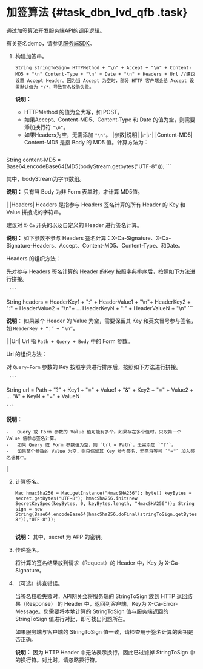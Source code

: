 # 加签算法 {#task_dbn_lvd_qfb .task}

通过加签算法开发服务端API的调用逻辑。

有关签名demo，请参见[服务端SDK](cn.zh-CN/应用管理/应用开发/服务端SDK.md#)。

1.  构建加签串。 

    ```
    String stringToSign= HTTPMethod + "\n" + Accept + "\n" + Content-MD5 + "\n" Content-Type + "\n" + Date + "\n" + Headers + Url //建议设置 Accept Header。因为当 Accept 为空时，部分 HTTP 客户端会给 Accept 设置默认值为 */*，导致签名校验失败。
    ```

    **说明：** 

    -   HTTPMethod 的值为全大写，如 POST。
    -   如果Accept、Content-MD5、Content-Type 和 Date 的值为空，则需要添加换行符 `"\n"`。
    -   如果Headers为空，无需添加 `"\n"`。
    |参数|说明|
    |:-|:-|
    |Content-MD5| Content-MD5 是指 Body 的 MD5 值。计算方法为：

     ```
 String content-MD5 = Base64.encodeBase64(MD5(bodyStream.getbytes("UTF-8")));
    ```

 其中，bodyStream为字节数组。

 **说明：** 只有当 Body 为非 Form 表单时，才计算 MD5值。

 |
    |Headers| Headers 是指参与 Headers 签名计算的所有 Header 的 Key 和 Value 拼接成的字符串。

 建议对 `X-Ca` 开头的以及自定义的 Header 进行签名计算。

 **说明：** 如下参数不参与 Headers 签名计算：X-Ca-Signature、X-Ca-Signature-Headers、Accept、Content-MD5、Content-Type、和Date。

 Headers 的组织方法：

 先对参与 Headers 签名计算的 Header 的Key 按照字典排序后，按照如下方法进行拼接。

     ```
String headers = HeaderKey1 + ":" + HeaderValue1 + "\n"\+ HeaderKey2 + ":" + HeaderValue2 + "\n"\+ ... HeaderKeyN + ":" + HeaderValueN + "\n"
    ```

 **说明：** 如果某个 Header 的 Value 为空，需要保留其 Key 和英文冒号参与签名，如 `HeaderKey + “:” + “\n”`。

 |
    |Url| Url 指 `Path + Query + Body` 中的 Form 参数。

 Url 的组织方法：

 对 `Query+Form` 参数的 Key 按照字典进行排序后，按照如下方法进行拼接。

     ```
String url = Path + "?" + Key1 + "=" + Value1 + "&" + Key2 + "=" + Value2 + ... "&" + KeyN + "=" + ValueN 


    ```

 **说明：** 

    -   Query 或 Form 参数的 Value 值可能有多个。如果存在多个值时，只取第一个 Value 值参与签名计算。
    -   如果 Query 或 Form 参数值为空，则 `Url = Path`，无需添加 `"?"`。
    -   如果某个参数的 Value 为空，则只保留其 Key 参与签名，无需将等号 `"="` 加入签名计算中。
 |

2.  计算签名。 

    ```
    Mac hmacSha256 = Mac.getInstance("HmacSHA256"); byte[] keyBytes = secret.getBytes("UTF-8"); hmacSha256.init(new SecretKeySpec(keyBytes, 0, keyBytes.length, "HmacSHA256")); String sign = new String(Base64.encodeBase64(hmacSha256.doFinal(stringToSign.getBytes("UTF-8")),"UTF-8")); 
    
    
    ```

    **说明：** 其中，secret 为 APP 的密钥。

3.  传递签名。 

    将计算的签名结果放到请求（Request）的 Header 中，Key 为 X-Ca-Signature。

4.  （可选）排查错误。 

    当签名校验失败时，API网关会将服务端的 StringToSign 放到 HTTP 返回结果（Response） 的 Header 中，返回到客户端，Key为 X-Ca-Error-Message。您需要将本地计算的 StringToSign 值与服务端返回的 StringToSign 值进行对比，即可找出问题所在。

    如果服务端与客户端的 StringToSign 值一致，请检查用于签名计算的密钥是否正确。

    **说明：** 因为 HTTP Header 中无法表示换行，因此已过滤掉 StringToSign 中的换行符。对比时，请忽略换行符。


